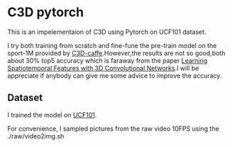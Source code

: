 # C3D  pytorch

This is an impelementaion of C3D using Pytorch on UCF101 dataset.

I try both training from scratch and fine-fune the pre-train model on the sport-1M provided by [C3D-caffe][1].However,the results are not so good,both about 30% top5 accuracy which is faraway from the paper [Learning Spatiotemporal Features with 3D Convolutional Networks][2].I will be appreciate if anybody can give me some advice to improve the accuracy.

## Dataset

I trained the model on [UCF101][3].

For convenience, I sampled pictures from the raw video 10FPS using the ./raw/video2img.sh


[1]: https://github.com/facebook/C3D
[2]: https://www.cv-foundation.org/openaccess/content_iccv_2015/papers/Tran_Learning_Spatiotemporal_Features_ICCV_2015_paper.pdf
[3]: http://crcv.ucf.edu/data/UCF101.php

